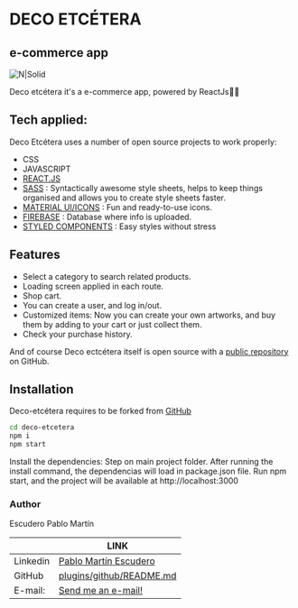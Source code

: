 # DECO ETCÉTERA 
## e-commerce app 

![N|Solid](https://i.ibb.co/gdCx5Xp/Hnet-image-1.gif)

Deco etcétera it's a e-commerce app, powered by ReactJs👨‍💻

## Tech applied:
Deco Etcétera uses a number of open source projects to work properly:
- CSS
- JAVASCRIPT
- [REACT.JS][reactjs]
- [SASS][sasslink] : Syntactically awesome style sheets, helps to keep things organised and allows you to create style sheets faster.
- [MATERIAL UI/ICONS][material] : Fun and ready-to-use icons.
- [FIREBASE][firebase] : Database where info is uploaded.
- [STYLED COMPONENTS][styled] : Easy styles without stress

## Features
- Select a category to search related products.
- Loading screen applied in each route.
- Shop cart.
- You can create a user, and log in/out.
- Customized items: Now you can create your own artworks, and buy them by adding to your cart or just collect them.
- Check your purchase history.

And of course Deco ectcétera itself is open source with a [public repository][dill] on GitHub.

## Installation

Deco-etcétera requires to be forked from [GitHub][dill]
```sh
cd deco-etcetera
npm i
npm start
```

Install the dependencies:
Step on main project folder.
After running the install command, the dependencias will load in package.json file.
Run npm start, and the project will be available at http://localhost:3000

### Author
Escudero Pablo Martín

|  | LINK |
| ------ | ------ |
| Linkedin | [Pablo Martín Escudero][linkedin] |
| GitHub | [plugins/github/README.md][github] |
| E-mail: | [Send me an e-mail!][email] |



[//]: References:
[sasslink]:<https://sass-lang.com/documentation>
[reactjs]:<https://reactjs.org/>
[material]:<https://material-ui.com/>
[firebase]:<https://firebase.google.com/docs>
[styled]:<https://styled-components.com/>
   [dill]: <https://github.com/escu-git/deco-etcetera>
   [linkedin]: <https://www.linkedin.com/in/pablomartinescudero/>
   [email]: <mailto:escuderopablo@hotmail.com.ar>
   [github]: <https://github.com/escu-git/deco-etcetera>
